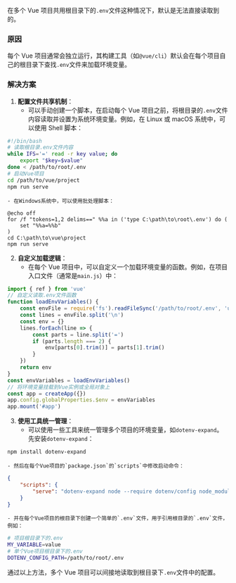 在多个 Vue 项目共用根目录下的`.env`文件这种情况下，默认是无法直接读取到的。

### 原因

每个 Vue 项目通常会独立运行，其构建工具（如`@vue/cli`）默认会在每个项目自己的根目录下查找`.env`文件来加载环境变量。

### 解决方案

1. **配置文件共享机制**：
    - 可以手动创建一个脚本，在启动每个 Vue 项目之前，将根目录的`.env`文件内容读取并设置为系统环境变量。例如，在 Linux 或 macOS 系统中，可以使用 Shell 脚本：

```bash
#!/bin/bash
# 读取根目录.env文件内容
while IFS='=' read -r key value; do
    export "$key=$value"
done < /path/to/root/.env
# 启动Vue项目
cd /path/to/vue/project
npm run serve
```

    - 在Windows系统中，可以使用批处理脚本：

```batch
@echo off
for /f "tokens=1,2 delims==" %%a in ('type C:\path\to\root\.env') do (
    set "%%a=%%b"
)
cd C:\path\to\vue\project
npm run serve
```

2. **自定义加载逻辑**：
    - 在每个 Vue 项目中，可以自定义一个加载环境变量的函数。例如，在项目入口文件（通常是`main.js`）中：

```javascript
import { ref } from 'vue'
// 自定义读取.env文件函数
function loadEnvVariables() {
    const envFile = require('fs').readFileSync('/path/to/root/.env', 'utf8')
    const lines = envFile.split('\n')
    const env = {}
    lines.forEach(line => {
        const parts = line.split('=')
        if (parts.length === 2) {
            env[parts[0].trim()] = parts[1].trim()
        }
    })
    return env
}
const envVariables = loadEnvVariables()
// 将环境变量挂载到Vue实例或全局对象上
const app = createApp({})
app.config.globalProperties.$env = envVariables
app.mount('#app')
```

3. **使用工具统一管理**：
    - 可以使用一些工具来统一管理多个项目的环境变量，如`dotenv-expand`。先安装`dotenv-expand`：

```bash
npm install dotenv-expand
```

    - 然后在每个Vue项目的`package.json`的`scripts`中修改启动命令：

```json
{
    "scripts": {
        "serve": "dotenv-expand node --require dotenv/config node_modules/@vue/cli-service/bin/vue-cli-service.js serve"
    }
}
```

    - 并在每个Vue项目的根目录下创建一个简单的`.env`文件，用于引用根目录的`.env`文件，例如：

```bash
# 项目根目录下的.env
MY_VARIABLE=value
# 单个Vue项目根目录下的.env
DOTENV_CONFIG_PATH=/path/to/root/.env
```

通过以上方法，多个 Vue 项目可以间接地读取到根目录下`.env`文件中的配置。
